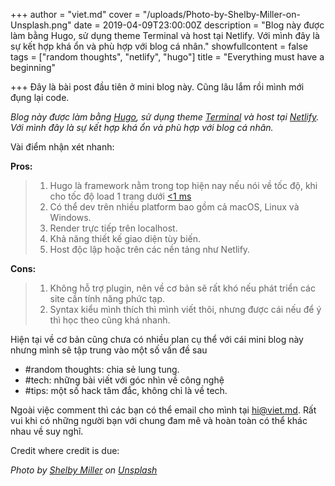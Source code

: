 +++
author = "viet.md"
cover = "/uploads/Photo-by-Shelby-Miller-on-Unsplash.png"
date = 2019-04-09T23:00:00Z
description = "Blog này được làm bằng Hugo, sử dụng theme Terminal và host tại Netlify. Với mình đây là sự kết hợp khá ổn và phù hợp với blog cá nhân."
showfullcontent = false
tags = ["random thoughts", "netlify", "hugo"]
title = "Everything must have a beginning"

+++
Đây là bài post đầu tiên ở mini blog này. Cũng lâu lắm rồi mình mới đụng lại code.

_Blog này được làm bằng_ [_Hugo_](https://gohugo.io "Gohugo")_, sử dụng theme_ [_Terminal_](https://github.com/panr/hugo-theme-terminal "Terminal") _và host tại_ [_Netlify_](Https://netlify.com "Netlify")_. Với mình đây là sự kết hợp khá ổn và phù hợp với blog cá nhân._

Vài điểm nhận xét nhanh:

**Pros:**

> 1. Hugo là framework nằm trong top hiện nay nếu nói về tốc độ, khi cho tốc độ load 1 trang dưới [<1 ms](https://github.com/bep/hugo-benchmark "Hugo benchmark")
> 2. Có thể dev trên nhiều platform bao gồm cả macOS, Linux và Windows.
> 3. Render trực tiếp trên localhost.
> 4. Khả năng thiết kế giao diện tùy biến.
> 5. Host độc lập hoặc trên các nền tảng như Netlify.

**Cons:**

> 1. Không hỗ trợ plugin, nên về cơ bản sẽ rất khó nếu phát triển các site cần tính năng phức tạp.
> 2. Syntax kiểu mình thích thì mình viết thôi, nhưng được cái nếu để ý thì học theo cũng khá nhanh.

Hiện tại về cơ bản cũng chưa có nhiều plan cụ thể với cái mini blog này nhưng mình sẽ tập trung vào một số vấn đề sau

* #random thoughts: chia sẻ lung tung.
* #tech: những bài viết với góc nhìn về công nghệ
* #tips: một số hack tâm đắc, không chỉ là về tech.

Ngoài việc comment thì các bạn có thể email cho mình tại hi@viet.md. Rất vui khi có những người bạn với chung đam mê và hoàn toàn có thể khác nhau về suy nghĩ.

Credit where credit is due:

_Photo by_ [_Shelby Miller_](https://unsplash.com/@shebster_07?utm_source=unsplash&utm_medium=referral&utm_content=creditCopyText) _on_ [_Unsplash_](https://unsplash.com/s/photos/typewriter?utm_source=unsplash&utm_medium=referral&utm_content=creditCopyText)